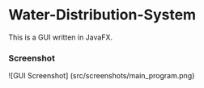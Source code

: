 # Water-Distribution-System

This is a GUI written in JavaFX.

### Screenshot

![GUI Screenshot]
(src/screenshots/main_program.png)
